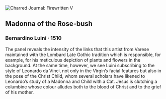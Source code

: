 <div class="artwork-of-the-day">
  <div class="container">
    <div class="img-wrapper">
      <img
        src="https://uploads4.wikiart.org/00233/images/bernardino-luini/bernardino-luini-madonna-del-roseto.jpg!Large.jpg"
        alt="Charred Journal: Firewritten V" />
    </div>
    <div class="artwork-detail">
      <div class="artwork-origin"> 
        <h2 class="artwork-name">Madonna of the Rose-bush</h2>
        <h3 class="artist">
          Bernardino Luini
                    ·  1510
        </h3>
      </div>
      <p class="description">
        <span class="artwork-description-text ng-binding" ng-bind-html="viewModel.ArtworkOfTheDay.Description | unsafe">The panel reveals the intensity of the links that this artist from Varese maintained with the Lombard Late Gothic tradition which is responsible, for example, for his meticulous depiction of plants and flowers in the background. At the same time, however, we see Luini subscribing to the style of Leonardo da Vinci, not only in the Virgin’s facial features but also in the pose of the Christ Child, whom several scholars have likened to Leonardo’s study of a Madonna and Child with a Cat. Jesus is clutching a columbine whose colour alludes both to the blood of Christ and to the grief of his mother.</span>
                        <div class="text-shadow-container" ng-show="showShadow" style=""></div>
      </p>
    </div>
  </div>

</div>
